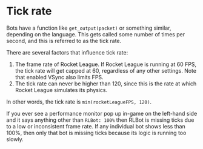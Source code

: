 # Tick rate

Bots have a function like `get_output(packet)` or something similar, depending on the language.
This gets called some number of times per second, and this is referred to as the tick rate.

There are several factors that influence tick rate:

1. The frame rate of Rocket League. If Rocket League is running at 60 FPS,
   the tick rate will get capped at 60, regardless of any other settings. Note that enabled VSync also limits FPS.
2. The tick rate can never be higher than 120, since this is the rate at which Rocket League simulates its physics.

In other words, the tick rate is `min(rocketLeagueFPS, 120)`.

If you ever see a performance monitor pop up in-game on the left-hand side and it says anything other than `RLBot: 100%`
then RLBot is missing ticks due to a low or inconsistent frame rate.
If any individual bot shows less than 100%, then only that bot is missing ticks because its logic is running too slowly.
